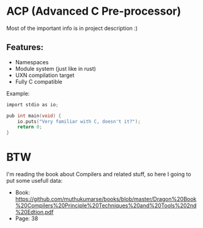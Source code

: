 # ACP (Advanced C Pre-processor)

Most of the important info is in project description :)

## Features:
 - Namespaces
 - Module system (just like in rust)
 - UXN compilation target
 - Fully C compatible

Example:
```C
import stdio as io;

pub int main(void) {
    io.puts("Very familiar with C, doesn't it?");
    return 0;
}
```

# BTW
I'm reading the book about Compilers and related stuff, so here I going to put some usefull data:
 - Book: https://github.com/muthukumarse/books/blob/master/Dragon%20Book%20Compilers%20Principle%20Techniques%20and%20Tools%202nd%20Edtion.pdf
 - Page: 38
